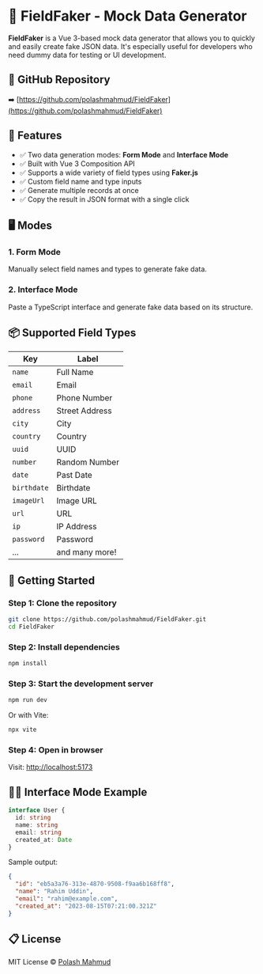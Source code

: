# 🧪 FieldFaker - Mock Data Generator

**FieldFaker** is a Vue 3-based mock data generator that allows you to quickly and easily create fake JSON data. It's especially useful for developers who need dummy data for testing or UI development.

## 🔗 GitHub Repository

➡️ [https://github.com/polashmahmud/FieldFaker](https://github.com/polashmahmud/FieldFaker)

## 🎯 Features

- ✅ Two data generation modes: **Form Mode** and **Interface Mode**
- ✅ Built with Vue 3 Composition API
- ✅ Supports a wide variety of field types using **Faker.js**
- ✅ Custom field name and type inputs
- ✅ Generate multiple records at once
- ✅ Copy the result in JSON format with a single click

## 🖥️ Modes

### 1. Form Mode
Manually select field names and types to generate fake data.

### 2. Interface Mode
Paste a TypeScript interface and generate fake data based on its structure.

## 📦 Supported Field Types

| Key         | Label           |
|-------------|-----------------|
| `name`      | Full Name       |
| `email`     | Email           |
| `phone`     | Phone Number    |
| `address`   | Street Address  |
| `city`      | City            |
| `country`   | Country         |
| `uuid`      | UUID            |
| `number`    | Random Number   |
| `date`      | Past Date       |
| `birthdate` | Birthdate       |
| `imageUrl`  | Image URL       |
| `url`       | URL             |
| `ip`        | IP Address      |
| `password`  | Password        |
| ...         | and many more!  |

## 🚀 Getting Started

### Step 1: Clone the repository

```bash
git clone https://github.com/polashmahmud/FieldFaker.git
cd FieldFaker
````

### Step 2: Install dependencies

```bash
npm install
```

### Step 3: Start the development server

```bash
npm run dev
```

Or with Vite:

```bash
npx vite
```

### Step 4: Open in browser

Visit: [http://localhost:5173](http://localhost:5173)

## 🧑‍💻 Interface Mode Example

```ts
interface User {
  id: string
  name: string
  email: string
  created_at: Date
}
```

Sample output:

```json
{
  "id": "eb5a3a76-313e-4870-9508-f9aa6b168ff8",
  "name": "Rahim Uddin",
  "email": "rahim@example.com",
  "created_at": "2023-08-15T07:21:00.321Z"
}
```

## 📋 License

MIT License © [Polash Mahmud](https://github.com/polashmahmud)
